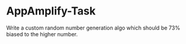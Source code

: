 # AppAmplify-Task
Write a custom random number generation algo which should be 73% biased to the higher number.
